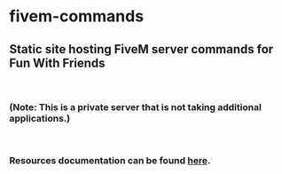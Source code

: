 # fivem-commands

## Static site hosting FiveM server commands for Fun With Friends

<br>

### **(Note: This is a private server that is not taking additional applications.)**

<br>

### Resources documentation can be found [here](./lib/resources_doc.md).